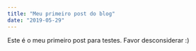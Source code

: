 ```yaml
---
title: "Meu primeiro post do blog"
date: "2019-05-29"
---
```


Este é o meu primeiro post para testes. Favor desconsiderar :)
